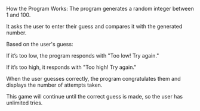 How the Program Works:
The program generates a random integer between 1 and 100.

It asks the user to enter their guess and compares it with the generated number.

Based on the user's guess:

If it’s too low, the program responds with "Too low! Try again."

If it’s too high, it responds with "Too high! Try again."

When the user guesses correctly, the program congratulates them and displays the number of attempts taken.

This game will continue until the correct guess is made, so the user has unlimited tries.
